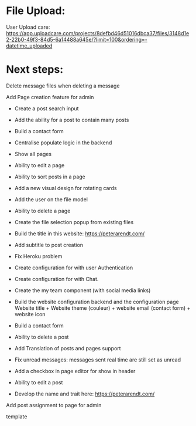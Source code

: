 # File Upload:

User Upload care:
https://app.uploadcare.com/projects/8defbd46d51016dbca37/files/3148d1e2-22b0-49f3-84d5-6a14488a645e/?limit=100&ordering=-datetime_uploaded

# Next steps:

Delete message files when deleting a message

Add Page creation feature for admin

- Create a post search input
- Add the ability for a post to contain many posts
- Build a contact form
- Centralise populate logic in the backend
- Show all pages
- Ability to edit a page
- Ability to sort posts in a page
- Add a new visual design for rotating cards
- Add the user on the file model
- Ability to delete a page
- Create the file selection popup from existing files
- Build the title in this website: https://peterarendt.com/
- Add subtitle to post creation
- Fix Heroku problem

- Create configuration for with user Authentication
- Create configuration for with Chat.
- Create the my team component (with social media links)
- Build the website configuration backend and the configuration page
  Website title + Website theme (couleur) + website email (contact form) + website icon
- Build a contact form
- Ability to delete a post

- Add Translation of posts and pages support
- Fix unread messages: messages sent real time are still set as unread
- Add a checkbox in page editor for show in header
- Ability to edit a post
- Develop the name and trait here: https://peterarendt.com/

Add post assignment to page for admin

template
